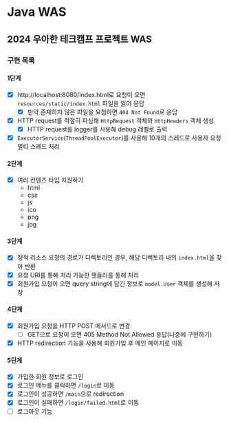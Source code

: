# Java WAS

## 2024 우아한 테크캠프 프로젝트 WAS

### 구현 목록

#### 1단계

- [x] http://localhost:8080/index.html로 요청이 오면 `resources/static/index.html` 파일을 읽어 응답
    - [x] 만약 존재하지 않은 파일을 요청하면 `404 Not Found`로 응답
- [x] HTTP request를 적절히 파싱해 `HttpRequest` 객체와 `HttpHeaders` 객체 생성
    - [x] HTTP request를 logger를 사용해 debug 레벨로 출력
- [x] `ExecutorService`(`ThreadPoolExecutor`)를 사용해 10개의 스레드로 사용자 요청 멀티 스레드 처리

#### 2단계

- [x] 여러 컨텐츠 타입 지원하기
    - html
    - css
    - js
    - ico
    - png
    - jpg

#### 3단계

- [x] 정적 리소스 요청의 경로가 디렉토리인 경우, 해당 디렉토리 내의 `index.html`을 찾아 반환
- [x] 요청 URI를 통해 처리 가능한 핸들러를 통해 처리
- [x] 회원가입 요청이 오면 query string에 담긴 정보로 `model.User` 객체를 생성해 저장

#### 4단계

- [x] 회원가입 요청을 HTTP POST 메서드로 변경
    - [ ] GET으로 요청이 오면 405 Method Not Allowed 응답(나중에 구현하기)
- [x] HTTP redirection 기능을 사용해 회원가입 후 메인 페이지로 이동

#### 5단계

- [x] 가입한 회원 정보로 로그인
- [x] 로그인 메뉴를 클릭하면 `/login`로 이동
- [x] 로그인이 성공하면 `/main`으로 redirection
- [x] 로그인이 실패하면 `/login/failed.html`로 이동
- [ ] 로그아웃 기능
